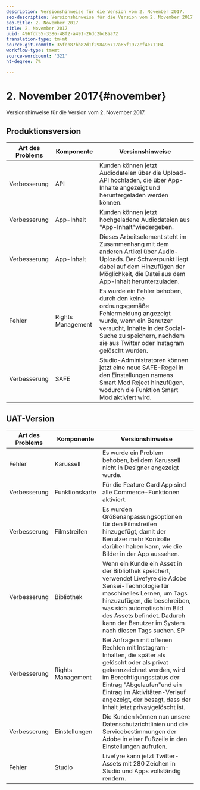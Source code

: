 ```yaml
---
description: Versionshinweise für die Version vom 2. November 2017.
seo-description: Versionshinweise für die Version vom 2. November 2017.
seo-title: 2. November 2017
title: 2. November 2017
uuid: 496fdc55-3386-48f2-a491-26dc2bc8aa72
translation-type: tm+mt
source-git-commit: 35feb87bb82d1f298496717a65f1972cf4e71104
workflow-type: tm+mt
source-wordcount: '321'
ht-degree: 7%

---
```



# 2. November 2017{#november}

Versionshinweise für die Version vom 2. November 2017.

## Produktionsversion

| **Art des Problems** | **Komponente** | **Versionshinweise** |
|---|---|---|
| Verbesserung | API | Kunden können jetzt Audiodateien über die Upload-API hochladen, die über App-Inhalte angezeigt und heruntergeladen werden können. |
| Verbesserung | App-Inhalt | Kunden können jetzt hochgeladene Audiodateien aus &quot;App-Inhalt&quot;wiedergeben. |
| Verbesserung | App-Inhalt | Dieses Arbeitselement steht im Zusammenhang mit dem anderen Artikel über Audio-Uploads. Der Schwerpunkt liegt dabei auf dem Hinzufügen der Möglichkeit, die Datei aus dem App-Inhalt herunterzuladen. |
| Fehler | Rights Management | Es wurde ein Fehler behoben, durch den keine ordnungsgemäße Fehlermeldung angezeigt wurde, wenn ein Benutzer versucht, Inhalte in der Social-Suche zu speichern, nachdem sie aus Twitter oder Instagram gelöscht wurden. |
| Verbesserung | SAFE | Studio-Administratoren können jetzt eine neue SAFE-Regel in den Einstellungen namens Smart Mod Reject hinzufügen, wodurch die Funktion Smart Mod aktiviert wird. |

## UAT-Version

| **Art des Problems** | **Komponente** | **Versionshinweise** |
|---|---|---|
| Fehler | Karussell | Es wurde ein Problem behoben, bei dem Karussell nicht in Designer angezeigt wurde. |
| Verbesserung | Funktionskarte | Für die Feature Card App sind alle Commerce-Funktionen aktiviert. |
| Verbesserung | Filmstreifen | Es wurden Größenanpassungsoptionen für den Filmstreifen hinzugefügt, damit der Benutzer mehr Kontrolle darüber haben kann, wie die Bilder in der App aussehen. |
| Verbesserung | Bibliothek | Wenn ein Kunde ein Asset in der Bibliothek speichert, verwendet Livefyre die Adobe Sensei-Technologie für maschinelles Lernen, um Tags hinzuzufügen, die beschreiben, was sich automatisch im Bild des Assets befindet. Dadurch kann der Benutzer im System nach diesen Tags suchen. SP |
| Verbesserung | Rights Management | Bei Anfragen mit offenen Rechten mit Instagram-Inhalten, die später als gelöscht oder als privat gekennzeichnet werden, wird im Berechtigungsstatus der Eintrag &quot;Abgelaufen&quot;und ein Eintrag im Aktivitäten-Verlauf angezeigt, der besagt, dass der Inhalt jetzt privat/gelöscht ist. |
| Verbesserung | Einstellungen | Die Kunden können nun unsere Datenschutzrichtlinien und die Servicebestimmungen der Adobe in einer Fußzeile in den Einstellungen aufrufen. |
| Fehler | Studio | Livefyre kann jetzt Twitter-Assets mit 280 Zeichen in Studio und Apps vollständig rendern. |

